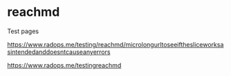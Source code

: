 # reachmd


Test pages


https://www.radops.me/testing/reachmd/microlongurltoseeifthesliceworksasintendedanddoesntcauseanyerrors

https://www.radops.me/testingreachmd
